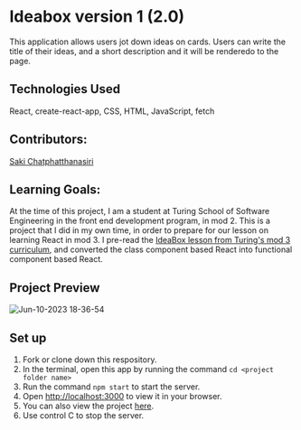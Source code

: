 # Ideabox version 1 (2.0)
This application allows users jot down ideas on cards. Users can write the title of their ideas, and a short description and it will be renderedo to the page.

## Technologies Used
React, create-react-app, CSS, HTML, JavaScript, fetch

## Contributors:
<a href="https://github.com/sakisandrac">Saki Chatphatthanasiri</a>

## Learning Goals:
At the time of this project, I am a student at Turing School of Software Engineering in the front end development program, in mod 2. This is a project that I did in my own time, in order to prepare for our lesson on learning React in mod 3. I pre-read the <a href="https://frontend.turing.edu/lessons/module-3/react-2-the-how.html"> IdeaBox lesson from Turing's mod 3 curriculum</a>, and converted the class component based React into functional component based React. 

## Project Preview
![Jun-10-2023 18-36-54](https://github.com/sakisandrac/ideabox1/assets/118419729/5d54a74a-20c4-4ef1-9348-04b919cfeb55)


## Set up
1. Fork or clone down this respository. 
2. In the terminal, open this app by running the command `cd <project folder name>`
3. Run the command `npm start` to start the server.
4. Open [http://localhost:3000](http://localhost:3000) to view it in your browser.
5. You can also view the project <a href="https://ideabox1-v2.vercel.app/">here</a>.
6. Use control C to stop the server.
